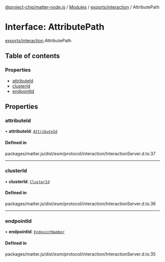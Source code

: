 [@project-chip/matter-node.js](../README.md) / [Modules](../modules.md) / [exports/interaction](../modules/exports_interaction.md) / AttributePath

# Interface: AttributePath

[exports/interaction](../modules/exports_interaction.md).AttributePath

## Table of contents

### Properties

- [attributeId](exports_interaction.AttributePath.md#attributeid)
- [clusterId](exports_interaction.AttributePath.md#clusterid)
- [endpointId](exports_interaction.AttributePath.md#endpointid)

## Properties

### attributeId

• **attributeId**: [`AttributeId`](../modules/exports_datatype.md#attributeid)

#### Defined in

packages/matter.js/dist/esm/protocol/interaction/InteractionServer.d.ts:37

___

### clusterId

• **clusterId**: [`ClusterId`](../modules/exports_datatype.md#clusterid)

#### Defined in

packages/matter.js/dist/esm/protocol/interaction/InteractionServer.d.ts:36

___

### endpointId

• **endpointId**: [`EndpointNumber`](../modules/exports_datatype.md#endpointnumber)

#### Defined in

packages/matter.js/dist/esm/protocol/interaction/InteractionServer.d.ts:35
